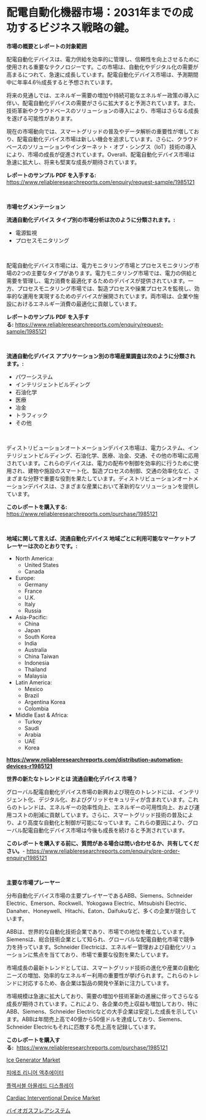 <p><h1>配電自動化機器市場：2031年までの成功するビジネス戦略の鍵。</h1></p><p><strong>市場の概要とレポートの対象範囲</strong></p>
<p><p>配電自動化デバイスは、電力供給を効率的に管理し、信頼性を向上させるために使用される重要なテクノロジーです。この市場は、自動化やデジタル化の需要が高まるにつれて、急速に成長しています。配電自動化デバイス市場は、予測期間中に年率4.6％成長すると予想されています。</p><p>将来の見通しでは、エネルギー需要の増加や持続可能なエネルギー政策の導入に伴い、配電自動化デバイスの需要がさらに拡大すると予測されています。また、技術革新やクラウドベースのソリューションの導入により、市場はさらなる成長を遂げる可能性があります。</p><p>現在の市場動向では、スマートグリッドの普及やデータ解析の重要性が増しており、配電自動化デバイス市場は新しい機会を追求しています。さらに、クラウドベースのソリューションやインターネット・オブ・シングス（IoT）技術の導入により、市場の成長が促進されています。Overall、配電自動化デバイス市場は急速に拡大し、将来も堅実な成長が期待されています。</p></p>
<p><strong>レポートのサンプル PDF を入手する:</strong> <a href="https://www.reliableresearchreports.com/enquiry/request-sample/1985121">https://www.reliableresearchreports.com/enquiry/request-sample/1985121</a></p>
<p>&nbsp;</p>
<p><strong>市場セグメンテーション</strong></p>
<p><strong>流通自動化デバイス タイプ別の市場分析は次のように分類されます。:</strong></p>
<p><ul><li>電源監視</li><li>プロセスモニタリング</li></ul></p>
<p>&nbsp;</p>
<p><p>配電自動化デバイス市場には、電力モニタリング市場とプロセスモニタリング市場の2つの主要なタイプがあります。電力モニタリング市場では、電力の供給と需要を管理し、電力消費を最適化するためのデバイスが提供されています。一方、プロセスモニタリング市場では、製造プロセスや操業プロセスを監視し、効率的な運用を実現するためのデバイスが展開されています。両市場は、企業や施設におけるエネルギー消費の最適化に貢献しています。</p></p>
<p><strong>レポートのサンプル PDF を入手する:</strong>&nbsp;<a href="https://www.reliableresearchreports.com/enquiry/request-sample/1985121">https://www.reliableresearchreports.com/enquiry/request-sample/1985121</a></p>
<p>&nbsp;</p>
<p><strong> 流通自動化デバイス アプリケーション別の市場産業調査は次のように分類されます。:</strong></p>
<p><ul><li>パワーシステム</li><li>インテリジェントビルディング</li><li>石油化学</li><li>医療</li><li>冶金</li><li>トラフィック</li><li>その他</li></ul></p>
<p>&nbsp;</p>
<p><p>ディストリビューションオートメーションデバイス市場は、電力システム、インテリジェントビルディング、石油化学、医療、冶金、交通、その他の市場に応用されています。これらのデバイスは、電力の配布や制御を効率的に行うために使用され、建物や施設のスマート化、製造プロセスの制御、交通の効率化など、さまざまな分野で重要な役割を果たしています。ディストリビューションオートメーションデバイスは、さまざまな産業において革新的なソリューションを提供しています。</p></p>
<p><strong>このレポートを購入する:</strong>&nbsp; <a href="https://www.reliableresearchreports.com/purchase/1985121">https://www.reliableresearchreports.com/purchase/1985121</a></p>
<p>&nbsp;</p>
<p><strong>地域に関して言えば、流通自動化デバイス 地域ごとに利用可能なマーケットプレーヤーは次のとおりです。:</strong></p>
<p><ul>
    <li>
        North America:
        <ul>
            <li>United States</li>
            <li>Canada</li>
        </ul>
    </li>
    <li>
        Europe:
        <ul>
            <li>Germany</li>
            <li>France</li>
            <li>U.K.</li>
            <li>Italy</li>
            <li>Russia</li>
        </ul>
    </li>
    <li>
        Asia-Pacific:
        <ul>
            <li>China</li>
            <li>Japan</li>
            <li>South Korea</li>
            <li>India</li>
            <li>Australia</li>
            <li>China Taiwan</li>
            <li>Indonesia</li>
            <li>Thailand</li>
            <li>Malaysia</li>
        </ul>
    </li>
    <li>
        Latin America:
        <ul>
            <li>Mexico</li>
            <li>Brazil</li>
            <li>Argentina Korea</li>
            <li>Colombia</li>
        </ul>
    </li>
    <li>
        Middle East & Africa:
        <ul>
            <li>Turkey</li>
            <li>Saudi</li>
            <li>Arabia</li>
            <li>UAE</li>
            <li>Korea</li>
        </ul>
    </li>
    </ul></p>
<p><strong><a href="https://www.reliableresearchreports.com/distribution-automation-devices-r1985121">https://www.reliableresearchreports.com/distribution-automation-devices-r1985121</a></strong>&nbsp;</p>
<p><strong>世界の新たなトレンドとは 流通自動化デバイス 市場？</strong></p>
<p><p>グローバル配電自動化デバイス市場の新興および現在のトレンドには、インテリジェント化、デジタル化、およびグリッドセキュリティが含まれています。これらのトレンドは、エネルギーの効率性向上、エネルギーの可用性向上、および運用コストの削減に貢献しています。さらに、スマートグリッド技術の普及により、より高度な自動化と制御が可能になっています。これらの要因により、グローバル配電自動化デバイス市場は今後も成長を続けると予測されています。</p></p>
<p><strong>このレポートを購入する前に、質問がある場合は問い合わせるか、共有してください。</strong>- <a href="https://www.reliableresearchreports.com/enquiry/pre-order-enquiry/1985121">https://www.reliableresearchreports.com/enquiry/pre-order-enquiry/1985121</a></p>
<p>&nbsp;</p>
<p><strong>主要な市場プレーヤー</strong></p>
<p><p>分布自動化デバイス市場の主要プレイヤーであるABB、Siemens、Schneider Electric、Emerson、Rockwell、Yokogawa Electric、Mitsubishi Electric、Danaher、Honeywell、Hitachi、Eaton、Daifukuなど、多くの企業が競合しています。</p><p>ABBは、世界的な自動化技術企業であり、市場での地位を確立しています。Siemensは、総合技術企業として知られ、グローバルな配電自動化市場で競争力を持っています。Schneider Electricは、エネルギー管理および自動化ソリューションに焦点を当てており、市場で重要な役割を果たしています。</p><p>市場成長の最新トレンドとしては、スマートグリッド技術の進化や産業の自動化ニーズの増加、効率的なエネルギー利用の重要性が挙げられます。これらのトレンドに対応するため、各企業は製品の開発や革新に注力しています。</p><p>市場規模は急速に拡大しており、需要の増加や技術革新の進展に伴ってさらなる成長が期待されています。これにより、各企業の売上収益も増加しており、特にABB、Siemens、Schneider Electricなどの大手企業は安定した成長を示しています。ABBは年間売上高で40億から50億ドルを達成しており、Siemens、Schneider Electricもそれに匹敵する売上高を記録しています。</p></p>
<p><strong>このレポートを購入する:</strong>&nbsp;&nbsp;<a href="https://www.reliableresearchreports.com/purchase/1985121">https://www.reliableresearchreports.com/purchase/1985121</a></p>
<p><p><a href="https://view.publitas.com/reportprime-1/ice-generator-market-furnishes-information-on-market-share-market-trends-and-market-growth/">Ice Generator Market</a></p><p><a href="https://github.com/Penelolack456456/Market-Research-Report-List-1/blob/main/888272530268.md">피에조 리니어 액추에이터</a></p><p><a href="https://medium.com/@treyhettinger2023/%EC%9C%A0%EC%97%B0%ED%95%9C-amoled-%EB%94%94%EC%8A%A4%ED%94%8C%EB%A0%88%EC%9D%B4-%EC%8B%9C%EC%9E%A5-%EA%B7%9C%EB%AA%A8-%EC%8B%9C%EC%9E%A5-%EC%A0%84%EB%A7%9D-%EB%B0%8F-%EC%8B%9C%EC%9E%A5-%EC%98%88%EC%B8%A1-2024%EB%85%84%EB%B6%80%ED%84%B0-2031%EB%85%84%EA%B9%8C%EC%A7%80-800e434a4db7">플렉서블 아몰레드 디스플레이</a></p><p><a href="https://eight-handstand-8fb.notion.site/Cardiac-Interventional-Device-Market-Analysis-Its-CAGR-Market-Segmentation-and-Global-Industry-Ove-149aaac0c937477d88b7cf0106edd959">Cardiac Interventional Device Market</a></p><p><a href="https://medium.com/@elishelacruz56456/%E3%83%90%E3%82%A4%E3%82%AA%E3%82%AC%E3%82%B9%E3%83%95%E3%83%AC%E3%82%A2%E3%82%B7%E3%82%B9%E3%83%86%E3%83%A0%E5%B8%82%E5%A0%B4%E3%81%AE%E8%A6%8F%E6%A8%A1%E3%81%A8%E5%B8%82%E5%A0%B4%E5%8B%95%E5%90%91-%E5%AE%8C%E5%85%A8%E3%81%AA%E7%94%A3%E6%A5%AD%E6%A6%82%E8%A6%81-2024%E5%B9%B4%E3%81%8B%E3%82%892031%E5%B9%B4%E3%81%BE%E3%81%A7-9e6c845315a5">バイオガスフレアシステム</a></p></p>